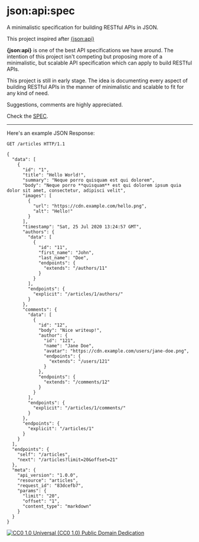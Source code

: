 # json:api:spec

A minimalistic specification for building RESTful APIs in JSON.

This project inspired after [{json:api}](https://jsonapi.org/)

**{json:api}** is one of the best API specifications we have around. The intention of this project isn't competing but proposing more of a minimalistic, but scalable API specification which can apply to build RESTful APIs.

This project is still in early stage. The idea is documenting every aspect of building RESTful APIs in the manner of minimalistic and scalable to fit for any kind of need.

Suggestions, comments are highly appreciated.

Check the [SPEC](https://github.com/thinkholic/json-api-spec/blob/master/SPEC.md).

_________________

Here's an example JSON Response:

```
GET /articles HTTP/1.1

{
  "data": [
    {
      "id": "1",
      "title": "Hello World!",
      "summary": "Neque porro quisquam est qui dolorem",
      "body": "Neque porro **quisquam** est qui dolorem ipsum quia dolor sit amet, consectetur, adipisci velit",
      "images": [
        {
          "url": "https://cdn.example.com/hello.png",
          "alt": "Hello!"
        }
      ],
      "timestamp": "Sat, 25 Jul 2020 13:24:57 GMT",
      "authors": {
        "data": [
          {
            "id": "11",
            "first_name": "John",
            "last_name": "Doe",
            "endpoints": {
              "extends": "/authors/11"
            }
          }
        ],
        "endpoints": {
          "explicit": "/articles/1/authors/"
        }
      },
      "comments": {
        "data": [
          {
            "id": "12",
            "body": "Nice writeup!",
            "author": {
              "id": "121",
              "name": "Jane Doe",
              "avatar": "https://cdn.example.com/users/jane-doe.png",
              "endpoints": {
                "extends": "/users/121"
              }
            },
            "endpoints": {
              "extends": "/comments/12"
            }
          }
        ],
        "endpoints": {
          "explicit": "/articles/1/comments/"
        }
      },
      "endpoints": {
        "explicit": "/articles/1"
      }
    }
  ],
  "endpoints": {
    "self": "/articles",
    "next": "/articles?limit=20&offset=21"
  },
  "meta": {
    "api_version": "1.0.0",
    "resource": "articles",
    "request_id": "83dcefb7",
    "params": {
      "limit": "20",
      "offset": "1",
      "content_type": "markdown"
    }
  }
}
```

[![CC0 1.0 Universal (CC0 1.0)
Public Domain Dedication](https://mirrors.creativecommons.org/presskit/buttons/88x31/svg/cc-zero.svg)](https://creativecommons.org/publicdomain/zero/1.0/)

